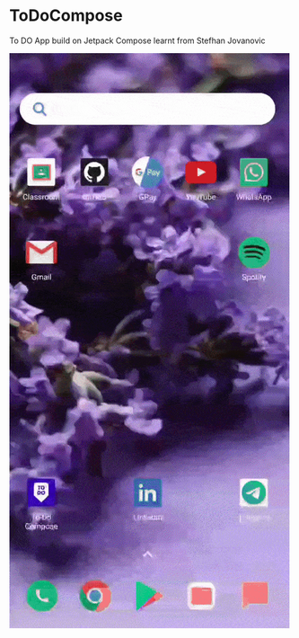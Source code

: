 # ToDoCompose
To DO App build on Jetpack Compose 
learnt from Stefhan Jovanovic

![App](/Preview.gif)
